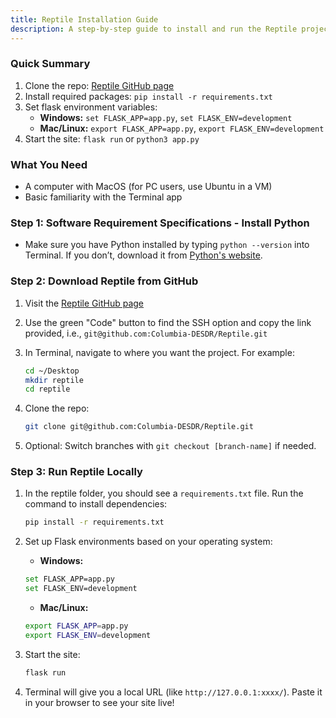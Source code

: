```yaml
---
title: Reptile Installation Guide
description: A step-by-step guide to install and run the Reptile project.
---
```


### Quick Summary

1. Clone the repo: [Reptile GitHub page](https://github.com/Columbia-DESDR/Reptile)  
2. Install required packages: `pip install -r requirements.txt`  
3. Set flask environment variables:  
   - **Windows:** `set FLASK_APP=app.py`, `set FLASK_ENV=development`  
   - **Mac/Linux:** `export FLASK_APP=app.py`, `export FLASK_ENV=development`  
4. Start the site: `flask run` or `python3 app.py`

### What You Need

- A computer with MacOS (for PC users, use Ubuntu in a VM)  
- Basic familiarity with the Terminal app

### Step 1: Software Requirement Specifications - Install Python

- Make sure you have Python installed by typing `python --version` into Terminal. If you don’t, download it from [Python's website](https://www.python.org/downloads/).

### Step 2: Download Reptile from GitHub

1. Visit the [Reptile GitHub page](https://github.com/Columbia-DESDR/Reptile)  
2. Use the green "Code" button to find the SSH option and copy the link provided, i.e., `git@github.com:Columbia-DESDR/Reptile.git`  
3. In Terminal, navigate to where you want the project. For example:

   ```bash
   cd ~/Desktop
   mkdir reptile
   cd reptile
   ```

4. Clone the repo:

   ```bash
   git clone git@github.com:Columbia-DESDR/Reptile.git
   ```

5. Optional: Switch branches with `git checkout [branch-name]` if needed.

### Step 3: Run Reptile Locally

1. In the reptile folder, you should see a `requirements.txt` file. Run the command to install dependencies:

   ```bash
   pip install -r requirements.txt
   ```

2. Set up Flask environments based on your operating system:  

   - **Windows:**  

    ```bash
    set FLASK_APP=app.py
    set FLASK_ENV=development
    ```

   - **Mac/Linux:**

    ```bash
    export FLASK_APP=app.py
    export FLASK_ENV=development
    ```

3. Start the site:

   ```bash
   flask run
   ```

4. Terminal will give you a local URL (like `http://127.0.0.1:xxxx/`). Paste it in your browser to see your site live!